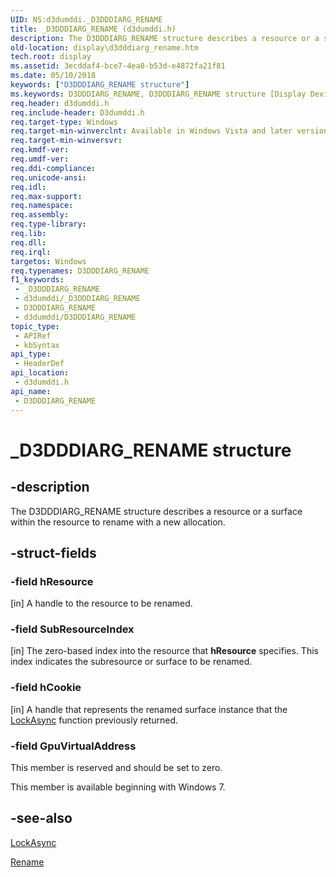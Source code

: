 ```yaml
---
UID: NS:d3dumddi._D3DDDIARG_RENAME
title: _D3DDDIARG_RENAME (d3dumddi.h)
description: The D3DDDIARG_RENAME structure describes a resource or a surface within the resource to rename with a new allocation.
old-location: display\d3dddiarg_rename.htm
tech.root: display
ms.assetid: 3ecddaf4-bce7-4ea0-b53d-e4872fa21f81
ms.date: 05/10/2018
keywords: ["D3DDDIARG_RENAME structure"]
ms.keywords: D3DDDIARG_RENAME, D3DDDIARG_RENAME structure [Display Devices], UMDisplayDriver_param_Structs_5acf671e-94e3-4752-89c1-b3c9e33cba7a.xml, _D3DDDIARG_RENAME, d3dumddi/D3DDDIARG_RENAME, display.d3dddiarg_rename
req.header: d3dumddi.h
req.include-header: D3dumddi.h
req.target-type: Windows
req.target-min-winverclnt: Available in Windows Vista and later versions of the Windows operating systems.
req.target-min-winversvr: 
req.kmdf-ver: 
req.umdf-ver: 
req.ddi-compliance: 
req.unicode-ansi: 
req.idl: 
req.max-support: 
req.namespace: 
req.assembly: 
req.type-library: 
req.lib: 
req.dll: 
req.irql: 
targetos: Windows
req.typenames: D3DDDIARG_RENAME
f1_keywords:
 - _D3DDDIARG_RENAME
 - d3dumddi/_D3DDDIARG_RENAME
 - D3DDDIARG_RENAME
 - d3dumddi/D3DDDIARG_RENAME
topic_type:
 - APIRef
 - kbSyntax
api_type:
 - HeaderDef
api_location:
 - d3dumddi.h
api_name:
 - D3DDDIARG_RENAME
---
```


# _D3DDDIARG_RENAME structure


## -description

The D3DDDIARG_RENAME structure describes a resource or a surface within the resource to rename with a new allocation.

## -struct-fields

### -field hResource

[in] A handle to the resource to be renamed.

### -field SubResourceIndex

[in] The zero-based index into the resource that <b>hResource</b> specifies. This index indicates the subresource or surface to be renamed.

### -field hCookie

[in] A handle that represents the renamed surface instance that the <a href="https://docs.microsoft.com/windows-hardware/drivers/ddi/d3dumddi/nc-d3dumddi-pfnd3dddi_lockasync">LockAsync</a> function previously returned.

### -field GpuVirtualAddress

This member is reserved and should be set to zero.

This member is available beginning with Windows 7.

## -see-also

<a href="https://docs.microsoft.com/windows-hardware/drivers/ddi/d3dumddi/nc-d3dumddi-pfnd3dddi_lockasync">LockAsync</a>



<a href="https://docs.microsoft.com/windows-hardware/drivers/ddi/d3dumddi/nc-d3dumddi-pfnd3dddi_rename">Rename</a>

